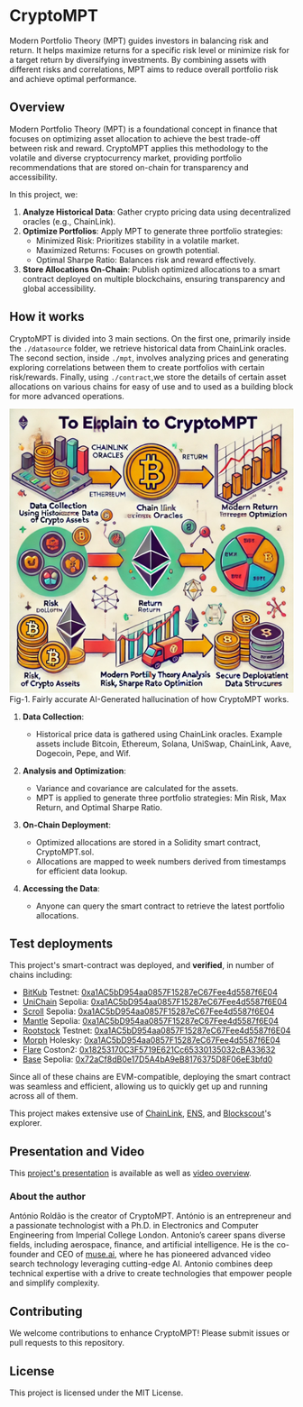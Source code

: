 # CryptoMPT

Modern Portfolio Theory (MPT) guides investors in balancing risk and return. It helps maximize returns for a specific risk level or minimize risk for a target return by diversifying investments. By combining assets with different risks and correlations, MPT aims to reduce overall portfolio risk and achieve optimal performance.

## Overview

Modern Portfolio Theory (MPT) is a foundational concept in finance that focuses on optimizing asset allocation to achieve the best trade-off between risk and reward. CryptoMPT applies this methodology to the volatile and diverse cryptocurrency market, providing portfolio recommendations that are stored on-chain for transparency and accessibility.

In this project, we:

1. __Analyze Historical Data__: Gather crypto pricing data using decentralized oracles (e.g., ChainLink).
2. __Optimize Portfolios__: Apply MPT to generate three portfolio strategies:
   - Minimized Risk: Prioritizes stability in a volatile market.
   - Maximized Returns: Focuses on growth potential.
   - Optimal Sharpe Ratio: Balances risk and reward effectively. 
3. __Store Allocations On-Chain__: Publish optimized allocations to a smart contract deployed on multiple blockchains, ensuring transparency and global accessibility.

## How it works

CryptoMPT is divided into 3 main sections. On the first one, primarily inside the ```./datasource``` folder, we retrieve historical data from ChainLink oracles. The second section, inside ```./mpt```, involves analyzing prices and generating exploring correlations between them to create portfolios with certain risk/rewards. Finally, using ```./contract```,we store the details of certain asset allocations on various chains for easy of use and to used as a building block for more advanced operations.


![CryptoMPT Explainer](CryptoMPT.webp "CryptoMPT Explainer")
Fig-1. Fairly accurate AI-Generated hallucination of how CryptoMPT works.



1. __Data Collection__:

   - Historical price data is gathered using ChainLink oracles. Example assets include Bitcoin, Ethereum, Solana, UniSwap, ChainLink, Aave, Dogecoin, Pepe, and Wif.

2. __Analysis and Optimization__:

   - Variance and covariance are calculated for the assets.
   - MPT is applied to generate three portfolio strategies: Min Risk, Max Return, and Optimal Sharpe Ratio.

3. __On-Chain Deployment__:

   - Optimized allocations are stored in a Solidity smart contract, CryptoMPT.sol.
   - Allocations are mapped to week numbers derived from timestamps for efficient data lookup.

4. __Accessing the Data__:
   - Anyone can query the smart contract to retrieve the latest portfolio allocations.

## Test deployments

This project's smart-contract was deployed, and __verified__, in number of chains including:


  * [BitKub](https://www.bitkub.com/) Testnet: [0xa1AC5bD954aa0857F15287eC67Fee4d5587f6E04](https://testnet.bkcscan.com/address/0xa1AC5bD954aa0857F15287eC67Fee4d5587f6E04?tab=contract)
  * [UniChain](https://www.unichain.org/) Sepolia: [0xa1AC5bD954aa0857F15287eC67Fee4d5587f6E04](https://sepolia.uniscan.xyz/address/0xa1AC5bD954aa0857F15287eC67Fee4d5587f6E04#code)
  * [Scroll](https://scroll.io/) Sepolia: [0xa1AC5bD954aa0857F15287eC67Fee4d5587f6E04](https://sepolia.scrollscan.com/address/0xa1AC5bD954aa0857F15287eC67Fee4d5587f6E04#code)
  * [Mantle](https://www.mantle.xyz/) Sepolia: [0xa1AC5bD954aa0857F15287eC67Fee4d5587f6E04](https://sepolia.mantlescan.xyz/address/0xa1AC5bD954aa0857F15287eC67Fee4d5587f6E04#code)
  * [Rootstock](https://rootstock.io/) Testnet: [0xa1AC5bD954aa0857F15287eC67Fee4d5587f6E04](https://explorer.testnet.rootstock.io/address/0xa1ac5bd954aa0857f15287ec67fee4d5587f6e04?__ctab=Code) 
  * [Morph](https://www.morphl2.io/) Holesky: [0xa1AC5bD954aa0857F15287eC67Fee4d5587f6E04](https://explorer-holesky.morphl2.io/address/0xa1AC5bD954aa0857F15287eC67Fee4d5587f6E04?tab=contract)
  * [Flare](https://flare.network/) Coston2: [0x18253170C3F5719E621Cc65330135032cBA33632](https://coston2-explorer.flare.network/address/0x18253170C3F5719E621Cc65330135032cBA33632?tab=contract)
  * [Base](https://www.base.org/) Sepolia: [0x72aCf8dB0e17D5A4bA9eB8176375D8F06eE3bfd0](https://base-sepolia.blockscout.com/address/0x72aCf8dB0e17D5A4bA9eB8176375D8F06eE3bfd0?tab=contract)

Since all of these chains are EVM-compatible, deploying the smart contract was seamless and efficient, allowing us to quickly get up and running across all of them.

This project makes extensive use of [ChainLink](https://chain.link/), [ENS](https://ens.domains/), and [Blockscout](https://www.blockscout.com/)'s explorer.

## Presentation and Video

This [project's presentation](./CryptoMPT.pdf) is available as well as [video overview](./CryptoMPT.mp4).

### About the author

António Roldão is the creator of CryptoMPT. António is an entrepreneur and a passionate technologist with a Ph.D. in Electronics and Computer Engineering from Imperial College London. Antonio’s career spans diverse fields, including aerospace, finance, and artificial intelligence. He is the co-founder and CEO of [muse.ai](https://muse.ai), where he has pioneered advanced video search technology leveraging cutting-edge AI. Antonio combines deep technical expertise with a drive to create technologies that empower people and simplify complexity.

## Contributing
We welcome contributions to enhance CryptoMPT! Please submit issues or pull requests to this repository.

## License
This project is licensed under the MIT License.

